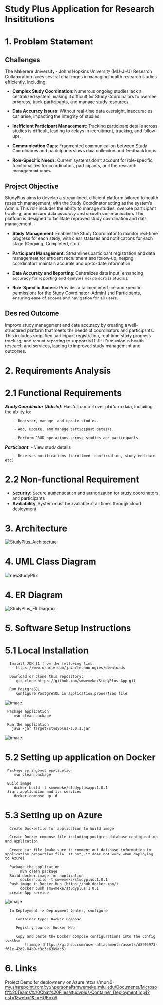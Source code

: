 # Study Plus Application for Research Insititutions

# 1. Problem Statement

## Challenges
The Makerere University - Johns Hopkins University (MU-JHU) Research Collaboration faces several challenges in managing health research studies efficiently, including:

- **Complex Study Coordination**: Numerous ongoing studies lack a centralized system, making it difficult for Study Coordinators to oversee progress, track participants, and manage study resources.

- **Data Accuracy Issues**: Without real-time data oversight, inaccuracies can arise, impacting the integrity of studies.

- **Inefficient Participant Management**: Tracking participant details across studies is difficult, leading to delays in recruitment, tracking, and follow-ups.

- **Communication Gaps**: Fragmented communication between Study Coordinators and participants slows data collection and feedback loops.

- **Role-Specific Needs**: Current systems don’t account for role-specific functionalities for coordinators, participants, and the research management team.

## Project Objective
StudyPlus aims to develop a streamlined, efficient platform tailored to health research management, with the Study Coordinator acting as the system’s Admin. This role includes the ability to manage studies, oversee participant tracking, and ensure data accuracy and smooth communication. The platform is designed to facilitate improved study coordination and data management. 


- **Study Management**: Enables the Study Coordinator to monitor real-time progress for each study, with clear statuses and notifications for each stage (Ongoing, Completed, etc.).

- **Participant Management**: Streamlines participant registration and data management for efficient recruitment and follow-up, helping coordinators maintain accurate and up-to-date information.

- **Data Accuracy and Reporting**: Centralizes data input, enhancing accuracy for reporting and analysis needs across studies.

- **Role-Specific Access**: Provides a tailored interface and specific permissions for the Study Coordinator (Admin) and Participants, ensuring ease of access and navigation for all users.

## Desired Outcome

Improve study management and data accuracy by creating a well-structured platform that meets the needs of coordinators and participants. This includes simplified participant registration, real-time study progress tracking, and robust reporting to support MU-JHU’s mission in health research and services, leading to improved study management and outcomes.

# 2. Requirements Analysis

# 2.1 Functional Requirements

  ***Study Coordinator (Admin)***: Has full control over platform data, including the ability to:
   
        - Register, manage, and update studies.
        
        - Add, update, and manage participant details.
        
        - Perform CRUD operations across studies and participants.
        
   ***Participant***: 
        - View study details
        
        - Receives notifications (enrollment confirmation, study end date etc)
        

# 2.2 Non-functional Requirement
- **Security**: Secure authentication and authorization for study coordinators and participants
- **Avaliability**: System must be avaliable at all times through cloud deployment

# 3. Architecture

![StudyPlus_Architecture](https://github.com/user-attachments/assets/541d2232-e753-4f00-9d84-2e059bed4602)

# 4. UML Class Diagram

![newStudyPlus](https://github.com/user-attachments/assets/f0434061-622a-4f80-b44e-f4dd12888588)

# 4. ER Diagram

![StudyPlus_ER Diagram](https://github.com/user-attachments/assets/c362d063-874e-48c3-b8cc-662d6edbc20d)

# 5. Software Setup Instructions
# 5.1 Local Installation
      Install JDK 21 from the following link:
         https://www.oracle.com/java/technologies/downloads

      Download or clone this repository:
         git clone https://github.com/smwemeke/StudyPlus-App.git

      Run PostgreSQL
         Configure PostgreSQL in application.prooerties file:
![image](https://github.com/user-attachments/assets/0ab118e8-17d1-4550-a57f-a0c4fa0e3b95)

     Package application
        mvn clean package

     Run the application
       java -jar target/studyplus-1.0.1.jar
![image](https://github.com/user-attachments/assets/bf177996-f006-426e-ab20-f954d0ae5716)

# 5.2 Setting up application on Docker
     Package springboot application
        mvn clean package
     
     Build image
        docker build -t smwemeke/studyplusapp:1.0.1
     Start application and its services 
        docker-compose up -d

# 5.3 Setting up on Azure

      Create Dockerfile for application to build image

      Create Docker compose file including postgres database configuration  and application

      Create jar file (make sure to comment out database information in application.properties file. If not, it does not work when deploying to Azure)

      Package the application
           mvn clean package
      Build docker image for application
           docker build -t smwemeke/studyplus:1.0.1
      Push image to Docker Hub (https://hub.docker.com/)
           docker push smwemeke/studyplus:1.0.1
      create App service

  ![image](https://github.com/user-attachments/assets/8fadfb8a-d275-4af3-8f77-75873f982d16)

      In Deployment -> Deployment Center, configure

         Container type: Docker Compose

         Registry source: Docker Hub

         Copy and paste the Docker compose configurations into the Config textbox
             ![image](https://github.com/user-attachments/assets/d8996973-f61e-42d2-84b9-c3c3e63b9ac5)

# 6. Links
Project Demo for deploymeny on Azure
https://mum0-my.sharepoint.com/:v:/r/personal/smwemeke_miu_edu/Documents/Microsoft%20Teams%20Chat%20Files/studyplus-Container_Deployment.mp4?csf=1&web=1&e=HUEoxW




        
